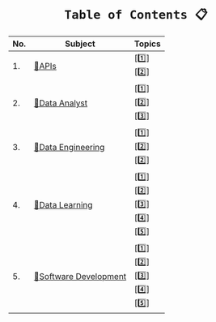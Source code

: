 <div align="center">
	
# `Table of Contents 📋`
| No. | Subject | Topics |
|------|--------|------------|
| 1.   | [📘APIs](https://github.com/KBryt/Software_Dev-Data_Science-Analytics/tree/main/APIs)             | [1️⃣] <br> [2️⃣] |
| 2.   | [📘Data Analyst](https://github.com/KBryt/Software_Dev-Data_Science-Analytics/tree/main/Data%20Analyst)                                                   | [1️⃣] <br> [2️⃣] <br> [3️⃣]|
| 3.   | [📘Data Engineering](https://github.com/KBryt/Software_Dev-Data_Science-Analytics/tree/main/Data%20Engineering)  | [1️⃣]<br> [2️⃣] <br> [2️⃣]|
| 4.   | [📘Data Learning](https://github.com/KBryt/Software_Dev-Data_Science-Analytics/tree/main/Deep%20Learning)            | [1️⃣] <br> [2️⃣] <br> [3️⃣] <br> [4️⃣] <br> [5️⃣]|
| 5.   | [📘Software Development](https://github.com/KBryt/Software_Dev-Data_Science-Analytics/tree/main/Software%20Devops)          | [1️⃣] <br> [2️⃣] <br> [3️⃣] <br> [4️⃣] <br> [5️⃣]|

	
